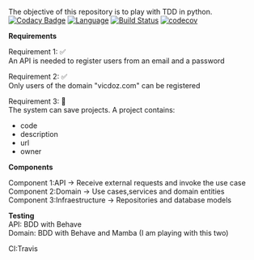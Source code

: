 The objective of this repository is to play with TDD in python.
[![Codacy Badge](https://api.codacy.com/project/badge/Grade/bce14455ee804c2daa72b7bc15e2aceb)](https://app.codacy.com/app/vicdoz/api-list-projects?utm_source=github.com&utm_medium=referral&utm_content=vicdoz/api-list-projects&utm_campaign=badger)
[![Language](https://img.shields.io/badge/language-python-brightgreen.svg)](https://img.shields.io/badge/language-python-brightgreen.svg)
[![Build Status](https://travis-ci.org/vicdoz/api-list-projects.svg?branch=master)](https://travis-ci.org/vicdoz/api-list-projects)
[![codecov](https://codecov.io/gh/vicdoz/api-list-projects/branch/master/graph/badge.svg)](https://codecov.io/gh/vicdoz/api-list-projects)

<b>Requirements</b><br>

Requirement 1: :white_check_mark: <br>
An API is needed to register users from an email and a password

Requirement 2: :white_check_mark: <br>
Only users of the domain "vicdoz.com" can be registered

Requirement 3: :red_circle: <br>
The system can save projects. A project contains:
 - code
 - description
 - url
 - owner
 
<b>Components</b><br>

Component 1:API -> Receive external requests and invoke the use case<br>
Component 2:Domain -> Use cases,services and domain entities<br>
Component 3:Infraestructure -> Repositories and database models<br>


<b>Testing</b><br>
API: BDD with Behave<br>
Domain: BDD with Behave and Mamba (I am playing with this two)

CI:Travis<br>
